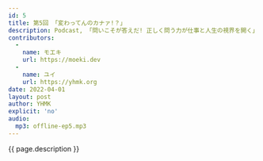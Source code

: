 ```yaml
---
id: 5
title: 第5回 「変わってんのカナァ!？」
description: Podcast, 「問いこそが答えだ! 正しく問う力が仕事と人生の視界を開く」, Dyson Zone, 危ない危険, バカリズム「女子力」などについて話しました。
contributors:
  - 
    name: モエキ
    url: https://moeki.dev
  -
    name: ユイ
    url: https://yhmk.org
date: 2022-04-01
layout: post
author: YHMK
explicit: 'no'
audio:
  mp3: offline-ep5.mp3
---
```


{{ page.description }}
